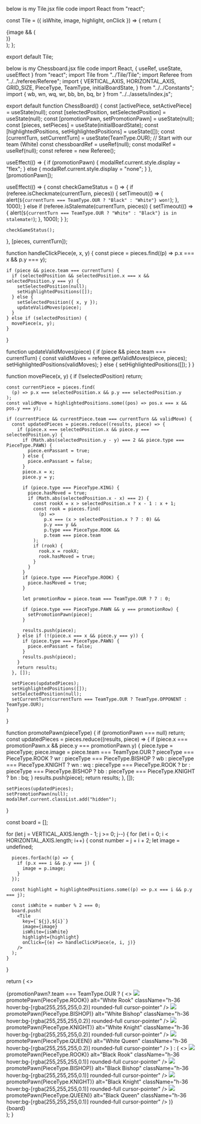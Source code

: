 below is my Tile.jsx file code
import React from "react";

const Tile = ({ isWhite, image, highlight, onClick }) => {
return (
<div
className={`tile w-[68.75px] h-[68.75px] ${
        isWhite ? "bg-light_tile" : "bg-dark_tile"
      } flex items-center justify-center bg-cover bg-center bg-no-repeat ${
        highlight ? "border-4 border-yellow-500" : ""
      }`}
onClick={onClick} // Add onClick handler >
{image && (
<div
style={{ backgroundImage: `url(${image})` }}
className="chess-piece w-full h-full bg-cover" ></div>
)}
</div>
);
};

export default Tile;

below is my Chessboard.jsx file code
import React, { useRef, useState, useEffect } from "react";
import Tile from "../Tile/Tile";
import Referee from "../../referee/Referee";
import {
VERTICAL_AXIS,
HORIZONTAL_AXIS,
GRID_SIZE,
PieceType,
TeamType,
initialBoardState,
} from "../../Constants";
import { wb, wn, wq, wr, bb, bn, bq, br } from "../../assets/index.js";

export default function ChessBoard() {
const [activePiece, setActivePiece] = useState(null);
const [selectedPosition, setSelectedPosition] = useState(null);
const [promotionPawn, setPromotionPawn] = useState(null);
const [pieces, setPieces] = useState(initialBoardState);
const [highlightedPositions, setHighlightedPositions] = useState([]);
const [currentTurn, setCurrentTurn] = useState(TeamType.OUR); // Start with our team (White)
const chessboardRef = useRef(null);
const modalRef = useRef(null);
const referee = new Referee();

useEffect(() => {
if (promotionPawn) {
modalRef.current.style.display = "flex";
} else {
modalRef.current.style.display = "none";
}
}, [promotionPawn]);

useEffect(() => {
const checkGameStatus = () => {
if (referee.isCheckmate(currentTurn, pieces)) {
setTimeout(() => {
alert(`${currentTurn === TeamType.OUR ? "Black" : "White"} won!`);
}, 1000);
} else if (referee.isStalemate(currentTurn, pieces)) {
setTimeout(() => {
alert(`${currentTurn === TeamType.OUR ? "White" : "Black"} is in stalemate!`);
}, 1000);
}
};

    checkGameStatus();

}, [pieces, currentTurn]);

function handleClickPiece(e, x, y) {
const piece = pieces.find((p) => p.x === x && p.y === y);

    if (piece && piece.team === currentTurn) {
      if (selectedPosition && selectedPosition.x === x && selectedPosition.y === y) {
        setSelectedPosition(null);
        setHighlightedPositions([]);
      } else {
        setSelectedPosition({ x, y });
        updateValidMoves(piece);
      }
    } else if (selectedPosition) {
      movePiece(x, y);
    }

}

function updateValidMoves(piece) {
if (piece && piece.team === currentTurn) {
const validMoves = referee.getValidMoves(piece, pieces);
setHighlightedPositions(validMoves);
} else {
setHighlightedPositions([]);
}
}

function movePiece(x, y) {
if (!selectedPosition) return;

    const currentPiece = pieces.find(
      (p) => p.x === selectedPosition.x && p.y === selectedPosition.y
    );
    const validMove = highlightedPositions.some((pos) => pos.x === x && pos.y === y);

    if (currentPiece && currentPiece.team === currentTurn && validMove) {
      const updatedPieces = pieces.reduce((results, piece) => {
        if (piece.x === selectedPosition.x && piece.y === selectedPosition.y) {
          if (Math.abs(selectedPosition.y - y) === 2 && piece.type === PieceType.PAWN) {
            piece.enPassant = true;
          } else {
            piece.enPassant = false;
          }
          piece.x = x;
          piece.y = y;

          if (piece.type === PieceType.KING) {
            piece.hasMoved = true;
            if (Math.abs(selectedPosition.x - x) === 2) {
              const rookX = x > selectedPosition.x ? x - 1 : x + 1;
              const rook = pieces.find(
                (p) =>
                  p.x === (x > selectedPosition.x ? 7 : 0) &&
                  p.y === y &&
                  p.type === PieceType.ROOK &&
                  p.team === piece.team
              );
              if (rook) {
                rook.x = rookX;
                rook.hasMoved = true;
              }
            }
          }
          if (piece.type === PieceType.ROOK) {
            piece.hasMoved = true;
          }

          let promotionRow = piece.team === TeamType.OUR ? 7 : 0;

          if (piece.type === PieceType.PAWN && y === promotionRow) {
            setPromotionPawn(piece);
          }

          results.push(piece);
        } else if (!(piece.x === x && piece.y === y)) {
          if (piece.type === PieceType.PAWN) {
            piece.enPassant = false;
          }
          results.push(piece);
        }
        return results;
      }, []);

      setPieces(updatedPieces);
      setHighlightedPositions([]);
      setSelectedPosition(null);
      setCurrentTurn(currentTurn === TeamType.OUR ? TeamType.OPPONENT : TeamType.OUR);
    }

}

function promotePawn(pieceType) {
if (promotionPawn === null) return;
const updatedPieces = pieces.reduce((results, piece) => {
if (piece.x === promotionPawn.x && piece.y === promotionPawn.y) {
piece.type = pieceType;
piece.image =
piece.team === TeamType.OUR
? pieceType === PieceType.ROOK
? wr
: pieceType === PieceType.BISHOP
? wb
: pieceType === PieceType.KNIGHT
? wn
: wq
: pieceType === PieceType.ROOK
? br
: pieceType === PieceType.BISHOP
? bb
: pieceType === PieceType.KNIGHT
? bn
: bq;
}
results.push(piece);
return results;
}, []);

    setPieces(updatedPieces);
    setPromotionPawn(null);
    modalRef.current.classList.add("hidden");

}

const board = [];

for (let j = VERTICAL_AXIS.length - 1; j >= 0; j--) {
for (let i = 0; i < HORIZONTAL_AXIS.length; i++) {
const number = j + i + 2;
let image = undefined;

      pieces.forEach((p) => {
        if (p.x === i && p.y === j) {
          image = p.image;
        }
      });

      const highlight = highlightedPositions.some((p) => p.x === i && p.y === j);

      const isWhite = number % 2 === 0;
      board.push(
        <Tile
          key={`${j},${i}`}
          image={image}
          isWhite={isWhite}
          highlight={highlight}
          onClick={(e) => handleClickPiece(e, i, j)}
        />
      );
    }

}

return (
<>
<div
        id="pawn-promotion-modal"
        ref={modalRef}
        className="absolute top-0 bottom-0 left-0 right-0 z-50 flex items-center justify-center select-none hidden"
      >
<div className="modal-body w-[550px] h-[225px] z-50 top-48 absolute bg-[rgba(0,0,0,0.4)] flex justify-center items-center">
{promotionPawn?.team === TeamType.OUR ? (
<>
<img
src={wr}
onClick={() => promotePawn(PieceType.ROOK)}
alt="White Rook"
className="h-36 hover:bg-[rgba(255,255,255,0.2)] rounded-full cursor-pointer"
/>
<img
src={wb}
onClick={() => promotePawn(PieceType.BISHOP)}
alt="White Bishop"
className="h-36 hover:bg-[rgba(255,255,255,0.2)] rounded-full cursor-pointer"
/>
<img
src={wn}
onClick={() => promotePawn(PieceType.KNIGHT)}
alt="White Knight"
className="h-36 hover:bg-[rgba(255,255,255,0.2)] rounded-full cursor-pointer"
/>
<img
src={wq}
onClick={() => promotePawn(PieceType.QUEEN)}
alt="White Queen"
className="h-36 hover:bg-[rgba(255,255,255,0.2)] rounded-full cursor-pointer"
/>
</>
) : (
<>
<img
src={br}
onClick={() => promotePawn(PieceType.ROOK)}
alt="Black Rook"
className="h-36 hover:bg-[rgba(255,255,255,0.1)] rounded-full cursor-pointer"
/>
<img
src={bb}
onClick={() => promotePawn(PieceType.BISHOP)}
alt="Black Bishop"
className="h-36 hover:bg-[rgba(255,255,255,0.1)] rounded-full cursor-pointer"
/>
<img
src={bn}
onClick={() => promotePawn(PieceType.KNIGHT)}
alt="Black Knight"
className="h-36 hover:bg-[rgba(255,255,255,0.1)] rounded-full cursor-pointer"
/>
<img
src={bq}
onClick={() => promotePawn(PieceType.QUEEN)}
alt="Black Queen"
className="h-36 hover:bg-[rgba(255,255,255,0.1)] rounded-full cursor-pointer"
/>
</>
)}
</div>
</div>
<div
        id="chessboard"
        ref={chessboardRef}
        className="w-[550px] h-[550px] flex flex-wrap relative transform"
      >
{board}
</div>
</>
);
}
